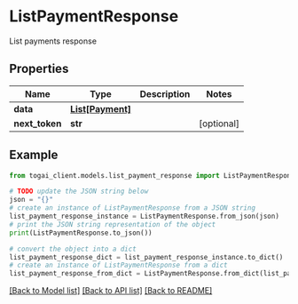 # ListPaymentResponse

List payments response

## Properties

Name | Type | Description | Notes
------------ | ------------- | ------------- | -------------
**data** | [**List[Payment]**](Payment.md) |  | 
**next_token** | **str** |  | [optional] 

## Example

```python
from togai_client.models.list_payment_response import ListPaymentResponse

# TODO update the JSON string below
json = "{}"
# create an instance of ListPaymentResponse from a JSON string
list_payment_response_instance = ListPaymentResponse.from_json(json)
# print the JSON string representation of the object
print(ListPaymentResponse.to_json())

# convert the object into a dict
list_payment_response_dict = list_payment_response_instance.to_dict()
# create an instance of ListPaymentResponse from a dict
list_payment_response_from_dict = ListPaymentResponse.from_dict(list_payment_response_dict)
```
[[Back to Model list]](../README.md#documentation-for-models) [[Back to API list]](../README.md#documentation-for-api-endpoints) [[Back to README]](../README.md)


